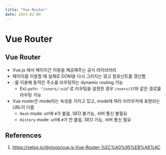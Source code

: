 ```yaml
---
title: "Vue Router"
date: 2023-02-09
---
```


# Vue Router

## Vue Router

- Vue.js 에서 페이지간 이동을 제공해주는 공식 라이브러리
- 페이지를 이동할 때 실제로 DOM을 다시 그리지는 않고 컴포넌트를 갱신함
- `:`를 이용해 동적인 주소를 라우팅하는 dynamic routing 가능
  - Ex) `path: "/users/:uid"`로 라우팅을 설정한 경우 `/users/37`와 같은 경로를 라우팅 가능
- Vue router은 mode라는 속성을 가지고 있고, mode에 따라 브라우저에 표현되는 URL이 다름
  - `Hash` mode: url에 `#`가 붙음, SEO 불가능, 서버 통신 불필요
  - `History` mode: url에 `#`가 안 붙음, SEO 가능, 서버 통신 필요

## References

1. https://velog.io/@yjyoo/vue.js-Vue-Router-%EC%A0%95%EB%A6%AC
